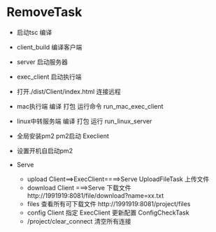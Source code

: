 # RemoveTask


* 启动tsc 编译
* client_build 编译客户端
* server 启动服务器
* exec_client 启动执行端
* 打开./dist/Client/index.html 连接远程
* mac执行端 编译 打包 运行命令 run_mac_exec_client
* linux中转服务端 编译 打包 运行 run_linux_server

* 全局安装pm2  pm2启动 Execlient
* 设置开机自启动pm2

* Serve

  * upload   Client==>ExecClient====>Serve  UploadFileTask 上传文件
  * download  Client ===>Serve 下载文件  http://1991919:8081/file/download?name=xx.txt
  * files 查看所有可下载文件 http://1991919:8081/project/files
  * config  Client 指定 ExecClient 更新配置  ConfigCheckTask
  * /project/clear_connect  清空所有连接

